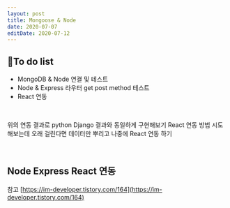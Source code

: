 ```yaml
---
layout: post
title: Mongoose & Node
date: 2020-07-07
editDate: 2020-07-12
---
```


## 🍕To do list
- MongoDB & Node 연결 및 테스트
- Node & Express 라우터 get post method 테스트
- React 연동

<br>

위의 연동 결과로 python Django 결과와 동일하게 구현해보기 React 연동 방법 시도해보는데 오래 걸린다면 데이터만 뿌리고 나중에 React 연동 하기

<br>

## Node Express React 연동 
참고 [https://im-developer.tistory.com/164](https://im-developer.tistory.com/164)
